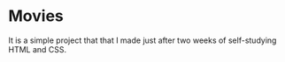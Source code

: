 # Movies
It is a simple project that that I made just after two weeks of self-studying HTML and CSS. 
